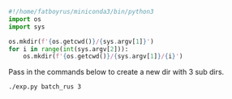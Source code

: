 ```py
#!/home/fatboyrus/miniconda3/bin/python3
import os
import sys

os.mkdir(f'{os.getcwd()}/{sys.argv[1]}')
for i in range(int(sys.argv[2])):
    os.mkdir(f'{os.getcwd()}/{sys.argv[1]}/{i}')
```
Pass in the commands below to create a new dir with 3 sub dirs.
```
./exp.py batch_rus 3
```
